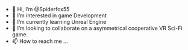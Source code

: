 - 👋 Hi, I’m @Spiderfox55
- 👀 I’m interested in game Development 
- 🌱 I’m currently learning Unreal Engine
- 💞️ I’m looking to collaborate on a asymmetrical cooperative VR Sci-Fi game. 
- 📫 How to reach me ...

<!---
Spiderfox55/Spiderfox55 is a ✨ special ✨ repository because its `README.md` (this file) appears on your GitHub profile.
You can click the Preview link to take a look at your changes.
--->
